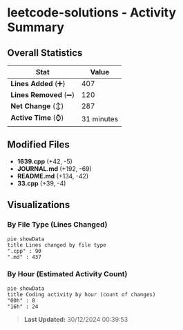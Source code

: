 # leetcode-solutions - Activity Summary 

## Overall Statistics

| Stat                   | Value                                                             |
| ---------------------- | ----------------------------------------------------------------- |
| **Lines Added** (➕)   | 407                                          |
| **Lines Removed** (➖) | 120                                        |
| **Net Change** (↕)    | 287                |
| **Active Time** (⌚)   | 31 minutes |


## Modified Files
- **1639.cpp** (+42, -5)
- **JOURNAL.md** (+192, -69)
- **README.md** (+134, -42)
- **33.cpp** (+39, -4)

## Visualizations

### By File Type (Lines Changed)

```mermaid
pie showData
title Lines changed by file type
".cpp" : 90
".md" : 437
```

### By Hour (Estimated Activity Count)

```mermaid
pie showData
title Coding activity by hour (count of changes)
"00h" : 8
"16h" : 24
```


> **Last Updated:** 30/12/2024 00:39:53